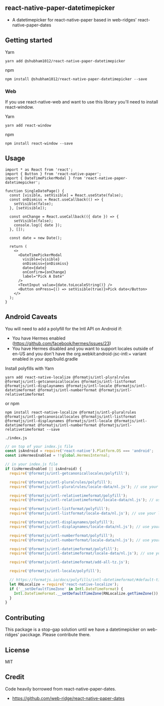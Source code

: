 ## react-native-paper-datetimepicker

- A datetimepicker for react-native-paper based in web-ridges' react-native-paper-dates

## Getting started

Yarn

```
yarn add @shubham1012/react-native-paper-datetimepicker
```

npm

```
npm install @shubham1012/react-native-paper-datetimepicker --save
```

### Web

If you use react-native-web and want to use this library you'll need to install react-window.

Yarn

```
yarn add react-window
```

npm

```
npm install react-window --save
```

## Usage

```tsx
import * as React from 'react';
import { Button } from 'react-native-paper';
import { DateTimePickerModal } from 'react-native-paper-datetimepicker';

function SingleDatePage() {
  const [visible, setVisible] = React.useState(false);
  const onDismiss = React.useCallback(() => {
    setVisible(false);
  }, [setVisible]);

  const onChange = React.useCallback(({ date }) => {
    setVisible(false);
    console.log({ date });
  }, []);

  const date = new Date();

  return (
    <>
      <DateTimePickerModal
        visible={visible}
        onDismiss={onDismiss}
        date={date}
        onConfirm={onChange}
        label="Pick A Date"
      />
      <TextInput value={date.toLocaleString()} />
      <Button onPress={() => setVisible(true)}>Pick date</Button>
    </>
  );
}
```

## Android Caveats

You will need to add a polyfill for the Intl API on Android if:

- You have Hermes enabled (https://github.com/facebook/hermes/issues/23)
- You have Hermes disabled and you want to support locales outside of en-US and you don't have the org.webkit:android-jsc-intl:+ variant enabled in your app/build.gradle

Install polyfills with Yarn

```
yarn add react-native-localize @formatjs/intl-pluralrules @formatjs/intl-getcanonicallocales @formatjs/intl-listformat @formatjs/intl-displaynames @formatjs/intl-locale @formatjs/intl-datetimeformat @formatjs/intl-numberformat @formatjs/intl-relativetimeformat
```

or npm

```
npm install react-native-localize @formatjs/intl-pluralrules @formatjs/intl-getcanonicallocales @formatjs/intl-listformat @formatjs/intl-displaynames @formatjs/intl-locale @formatjs/intl-datetimeformat @formatjs/intl-numberformat @formatjs/intl-relativetimeformat --save
```

`./index.js`

```javascript
// on top of your index.js file
const isAndroid = require('react-native').Platform.OS === 'android';
const isHermesEnabled = !!global.HermesInternal;

// in your index.js file
if (isHermesEnabled || isAndroid) {
  require('@formatjs/intl-getcanonicallocales/polyfill');

  require('@formatjs/intl-pluralrules/polyfill');
  require('@formatjs/intl-pluralrules/locale-data/nl.js'); // use your language files

  require('@formatjs/intl-relativetimeformat/polyfill');
  require('@formatjs/intl-relativetimeformat/locale-data/nl.js'); // use your language files

  require('@formatjs/intl-listformat/polyfill');
  require('@formatjs/intl-listformat/locale-data/nl.js'); // use your language files

  require('@formatjs/intl-displaynames/polyfill');
  require('@formatjs/intl-displaynames/locale-data/nl.js'); // use your language files

  require('@formatjs/intl-numberformat/polyfill');
  require('@formatjs/intl-numberformat/locale-data/nl.js'); // use your language files

  require('@formatjs/intl-datetimeformat/polyfill');
  require('@formatjs/intl-datetimeformat/locale-data/nl.js'); // use your language files

  require('@formatjs/intl-datetimeformat/add-all-tz.js');

  require('@formatjs/intl-locale/polyfill');

  // https://formatjs.io/docs/polyfills/intl-datetimeformat/#default-timezone
  let RNLocalize = require('react-native-localize');
  if ('__setDefaultTimeZone' in Intl.DateTimeFormat) {
    Intl.DateTimeFormat.__setDefaultTimeZone(RNLocalize.getTimeZone());
  }
}
```

## Contributing

This package is a stop-gap solution until we have a datetimepicker on web-ridges' pacckage. Please contribute there.

## License

MIT

## Credit

Code heavily borrowed from react-native-paper-dates.

- https://github.com/web-ridge/react-native-paper-dates
